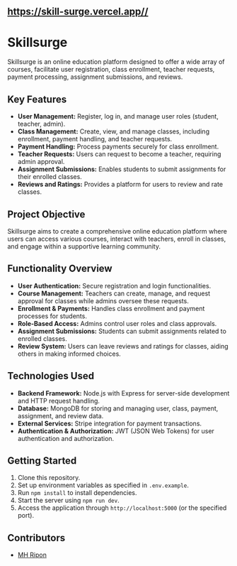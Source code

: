
## https://skill-surge.vercel.app//

# Skillsurge

Skillsurge is an online education platform designed to offer a wide array of courses, facilitate user registration, class enrollment, teacher requests, payment processing, assignment submissions, and reviews.

## Key Features

- **User Management:** Register, log in, and manage user roles (student, teacher, admin).
- **Class Management:** Create, view, and manage classes, including enrollment, payment handling, and teacher requests.
- **Payment Handling:** Process payments securely for class enrollment.
- **Teacher Requests:** Users can request to become a teacher, requiring admin approval.
- **Assignment Submissions:** Enables students to submit assignments for their enrolled classes.
- **Reviews and Ratings:** Provides a platform for users to review and rate classes.

## Project Objective

Skillsurge aims to create a comprehensive online education platform where users can access various courses, interact with teachers, enroll in classes, and engage within a supportive learning community.

## Functionality Overview

- **User Authentication:** Secure registration and login functionalities.
- **Course Management:** Teachers can create, manage, and request approval for classes while admins oversee these requests.
- **Enrollment & Payments:** Handles class enrollment and payment processes for students.
- **Role-Based Access:** Admins control user roles and class approvals.
- **Assignment Submissions:** Students can submit assignments related to enrolled classes.
- **Review System:** Users can leave reviews and ratings for classes, aiding others in making informed choices.

## Technologies Used

- **Backend Framework:** Node.js with Express for server-side development and HTTP request handling.
- **Database:** MongoDB for storing and managing user, class, payment, assignment, and review data.
- **External Services:** Stripe integration for payment transactions.
- **Authentication & Authorization:** JWT (JSON Web Tokens) for user authentication and authorization.

## Getting Started

1. Clone this repository.
2. Set up environment variables as specified in `.env.example`.
3. Run `npm install` to install dependencies.
4. Start the server using `npm run dev`.
5. Access the application through `http://localhost:5000` (or the specified port).

## Contributors

- [MH Ripon](https://github.com/MHRipon01)
 
 
